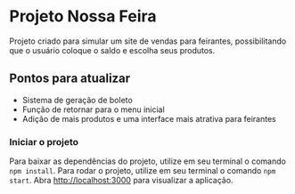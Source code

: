 # Projeto Nossa Feira

Projeto criado para simular um site de vendas para feirantes, possibilitando que o usuário coloque o saldo e escolha seus produtos.

## Pontos para atualizar

- Sistema de geração de boleto
- Função de retornar para o menu inicial
- Adição de mais produtos e uma interface mais atrativa para feirantes

### Iniciar o projeto

Para baixar as dependências do projeto, utilize em seu terminal o comando `npm install`.
Para rodar o projeto, utilize em seu terminal o comando `npm start`.
Abra [http://localhost:3000](http://localhost:3000) para visualizar a aplicação.